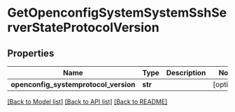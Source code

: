 # GetOpenconfigSystemSystemSshServerStateProtocolVersion

## Properties
Name | Type | Description | Notes
------------ | ------------- | ------------- | -------------
**openconfig_systemprotocol_version** | **str** |  | [optional] 

[[Back to Model list]](../README.md#documentation-for-models) [[Back to API list]](../README.md#documentation-for-api-endpoints) [[Back to README]](../README.md)


